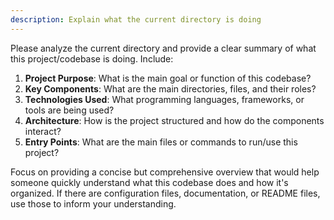 ```yaml
---
description: Explain what the current directory is doing
---
```


Please analyze the current directory and provide a clear summary of what this project/codebase is doing. Include:

1. **Project Purpose**: What is the main goal or function of this codebase?
2. **Key Components**: What are the main directories, files, and their roles?
3. **Technologies Used**: What programming languages, frameworks, or tools are being used?
4. **Architecture**: How is the project structured and how do the components interact?
5. **Entry Points**: What are the main files or commands to run/use this project?

Focus on providing a concise but comprehensive overview that would help someone quickly understand what this codebase does and how it's organized. If there are configuration files, documentation, or README files, use those to inform your understanding.